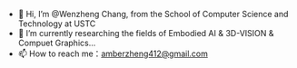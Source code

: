 - 👋 Hi, I’m @Wenzheng Chang, from the School of Computer Science and Technology at USTC
- 👀 I’m currently researching the fields of Embodied AI & 3D-VISION & Compuet Graphics...
- 📫 How to reach me：amberzheng412@gmail.com

<!---
AmberHeart/AmberHeart is a ✨ special ✨ repository because its `README.md` (this file) appears on your GitHub profile.
You can click the Preview link to take a look at your changes.
--->
